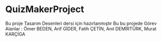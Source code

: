 # QuizMakerProject
Bu proje Tasarım Desenleri dersi için hazırlanmıştır
Bu bu projede Görev Alanlar : Ömer BEDEN, Arif GİDER, Fatih ÇETİN, Anıl DEMİRTÜRK, Murat KARÇİGA

##

